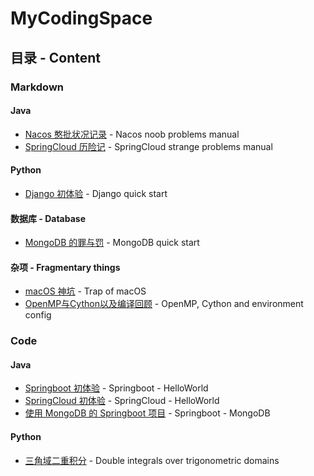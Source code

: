 # MyCodingSpace
## 目录 - Content
### Markdown
#### Java
  * [Nacos 憨批状况记录](https://github.com/AlbertoWang/MyMarkdownRepository/blob/master/Markdown/Java%E7%9B%B8%E5%85%B3/Nacos%20%E6%86%A8%E6%89%B9%E7%8A%B6%E5%86%B5%E8%AE%B0%E5%BD%95.md) - Nacos noob problems manual
  * [SpringCloud 历险记](https://github.com/AlbertoWang/MyMarkdownRepository/blob/master/Markdown/Java相关/SpringCloud%20历险记.md) - SpringCloud strange problems manual
#### Python
  * [Django 初体验](https://github.com/AlbertoWang/MyCodingSpace/blob/master/Markdown/Python%E7%9B%B8%E5%85%B3/Django%20%E5%88%9D%E4%BD%93%E9%AA%8C.md) - Django quick start
#### 数据库 - Database
  * [MongoDB 的罪与罚](https://github.com/AlbertoWang/MyCodingSpace/blob/master/Markdown/%E6%95%B0%E6%8D%AE%E5%BA%93%E7%9B%B8%E5%85%B3/MongoDB%20%E7%9A%84%E7%BD%AA%E4%B8%8E%E7%BD%9A.md) - MongoDB quick start
#### 杂项 - Fragmentary things
  * [macOS 神坑](https://github.com/AlbertoWang/MyCodingSpace/blob/master/Markdown/%E6%9D%82%E8%B4%A7/macOS%20%E7%A5%9E%E5%9D%91.md) - Trap of macOS 
  * [OpenMP与Cython以及编译回顾](https://github.com/AlbertoWang/MyMarkdownAndBooks/blob/master/Markdown/%E6%9D%82%E8%B4%A7/OpenMP%E4%B8%8ECython%E4%BB%A5%E5%8F%8A%E7%BC%96%E8%AF%91%E5%9B%9E%E9%A1%BE.md) - OpenMP, Cython and environment config
### Code
#### Java
  * [Springboot 初体验](https://github.com/AlbertoWang/MyCodingSpace/tree/master/Code/Java/Springboot-helloworld) - Springboot - HelloWorld
  * [SpringCloud 初体验](https://github.com/AlbertoWang/MyCodingSpace/tree/master/Code/Java/SpringCloud-helloworld) - SpringCloud - HelloWorld
  * [使用 MongoDB 的 Springboot 项目](https://github.com/AlbertoWang/MyCodingSpace/tree/master/Code/Java/Springboot%20-%20MongoDB) - Springboot - MongoDB
#### Python
  * [三角域二重积分](https://github.com/AlbertoWang/MyCodingSpace/tree/master/Code/Python/double_integral) - Double integrals over trigonometric domains
